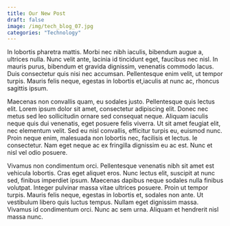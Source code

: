 ```yaml
---
title: Our New Post
draft: false
image: /img/tech_blog_07.jpg
categories: "Technology"
---
```



In lobortis pharetra mattis. Morbi nec nibh iaculis, bibendum augue a, ultrices nulla. Nunc velit ante, lacinia id tincidunt eget, faucibus nec nisl. In mauris purus, bibendum et gravida dignissim, venenatis commodo lacus. Duis consectetur quis nisi nec accumsan. Pellentesque enim velit, ut tempor turpis. Mauris felis neque, egestas in lobortis et,iaculis at nunc ac, rhoncus sagittis ipsum.

Maecenas non convallis quam, eu sodales justo. Pellentesque quis lectus elit. Lorem ipsum dolor sit amet, consectetur adipiscing elit.
Donec nec metus sed leo sollicitudin ornare sed consequat neque. Aliquam iaculis neque quis dui venenatis, eget posuere felis viverra. Ut sit amet feugiat elit, nec elementum velit. Sed eu nisl convallis, efficitur turpis eu, euismod nunc. Proin neque enim, malesuada non lobortis nec, facilisis et lectus. Ie consectetur. Nam eget neque ac ex fringilla dignissim eu ac est. Nunc et nisl vel odio posuere.

Vivamus non condimentum orci. Pellentesque venenatis nibh sit amet est vehicula lobortis. Cras eget aliquet eros. Nunc lectus elit, suscipit at nunc sed, finibus imperdiet ipsum. Maecenas dapibus neque sodales nulla finibus volutpat. Integer pulvinar massa vitae ultrices posuere. Proin ut tempor turpis. Mauris felis neque, egestas in lobortis et, sodales non ante. Ut vestibulum libero quis luctus tempus. Nullam eget dignissim massa. Vivamus id condimentum orci. Nunc ac sem urna. Aliquam et hendrerit nisl massa nunc.

